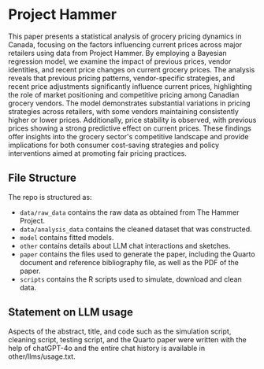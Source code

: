 # Project Hammer

This paper presents a statistical analysis of grocery pricing dynamics in Canada, focusing on the factors influencing current prices across major retailers using data from Project Hammer. By employing a Bayesian regression model, we examine the impact of previous prices, vendor identities, and recent price changes on current grocery prices. The analysis reveals that previous pricing patterns, vendor-specific strategies, and recent price adjustments significantly influence current prices, highlighting the role of market positioning and competitive pricing among Canadian grocery vendors. The model demonstrates substantial variations in pricing strategies across retailers, with some vendors maintaining consistently higher or lower prices. Additionally, price stability is observed, with previous prices showing a strong predictive effect on current prices. These findings offer insights into the grocery sector's competitive landscape and provide implications for both consumer cost-saving strategies and policy interventions aimed at promoting fair pricing practices.

## File Structure
The repo is structured as:

-   `data/raw_data` contains the raw data as obtained from The Hammer Project.
-   `data/analysis_data` contains the cleaned dataset that was constructed.
-   `model` contains fitted models. 
-   `other` contains details about LLM chat interactions and sketches.
-   `paper` contains the files used to generate the paper, including the Quarto document and reference bibliography file, as well as the PDF of the paper. 
-   `scripts` contains the R scripts used to simulate, download and clean data.


## Statement on LLM usage

Aspects of the abstract, title, and code such as the simulation script, cleaning script, testing script, and the Quarto paper were written with the help of chatGPT-4o and the entire chat history is available in other/llms/usage.txt.
